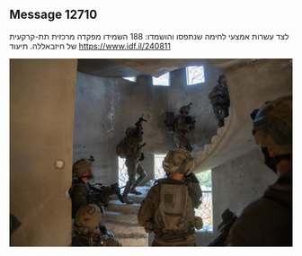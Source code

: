 ## Message 12710

לצד עשרות אמצעי לחימה שנתפסו והושמדו:
188 השמידו מפקדה מרכזית תת-קרקעית של חיזבאללה. תיעוד
https://www.idf.il/240811

![Photo](12710/12710_photo.jpg)
